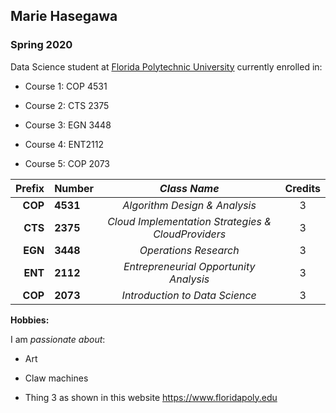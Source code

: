 ## Marie Hasegawa

### Spring 2020 

Data Science student at [Florida Polytechnic University](https://www.floridapoly.edu) currently enrolled in: 

- Course 1: COP 4531

- Course 2: CTS 2375

- Course 3: EGN 3448

- Course 4: ENT2112

- Course 5: COP 2073

| **Prefix** | **Number** | _Class Name_ | Credits |
|-----------:|:-----------|:-----------:|:-------:|
|**COP**|**4531**|_Algorithm Design & Analysis_|3|
|**CTS**|**2375**|_Cloud Implementation Strategies & CloudProviders_| 3 |
|**EGN**|**3448**|_Operations Research_|3|
|**ENT**|**2112**|_Entrepreneurial Opportunity Analysis_|3|
|**COP**|**2073**|_Introduction to Data Science_|3|

**Hobbies:**

I am _passionate about_: 

- Art

- Claw machines

- Thing 3 as shown in this website <https://www.floridapoly.edu>
